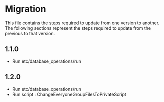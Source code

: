 # Migration

This file contains the steps required to update from one version to another. The following sections represent the steps required to update from the previous to that version. 

    
## 1.1.0
 * Run etc/database_operations/run
  
## 1.2.0
 * Run etc/database_operations/run
 * Run script : ChangeEveryoneGroupFilesToPrivateScript
